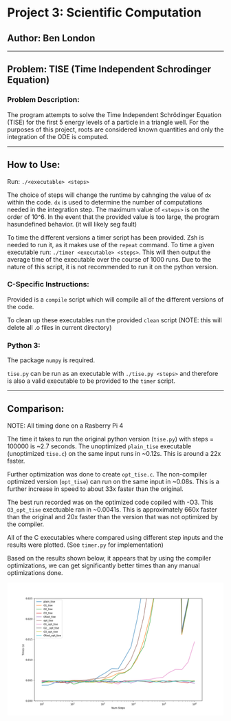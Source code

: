 # Project 3: Scientific Computation
## Author: Ben London

---

## Problem: TISE (Time Independent Schrodinger Equation)
### Problem Description: 
The program attempts to solve the Time Independent Schrödinger Equation (TISE) for the first 5 energy levels of a particle in a triangle well. For the purposes of this project, roots are considered known quantities and only the integration of the ODE is computed. 

---

## How to Use:
Run: `./<executable> <steps>`

The choice of steps will change the runtime by cahnging the value of `dx` within the code. `dx` is used to determine the number of computations needed in the integration step. The maximum value of `<steps>` is on the order of 10^6. In the event that the provided value is too large, the program hasundefined behavior. (it will likely seg fault)

To time the different versions a timer script has been provided. Zsh is needed to run it, as it makes use of the `repeat` command. To time a given executable run: `./timer <executable> <steps>`. This will then output the average time of the executable over the course of 1000 runs. Due to the nature of this script, it is not recommended to run it on the python version. 

### C-Specific Instructions:
Provided is a `compile` script which will compile all of the different versions of the code. 

To clean up these executables run the provided `clean` script (NOTE: this will delete all .o files in current directory)

### Python 3:
The package `numpy` is required.

`tise.py` can be run as an executable with `./tise.py <steps>` and therefore is also a valid executable to be provided to the `timer` script.

---

## Comparison:
NOTE: All timing done on a Rasberry Pi 4

The time it takes to run the original python version (`tise.py`) with steps = 100000 is ~2.7 seconds. The unoptimized `plain_tise` executable (unoptimized `tise.c`) on the same input runs in ~0.12s. This is around a 22x faster.

Further optimization was done to create `opt_tise.c`. The non-compiler optimized version (`opt_tise`) can run on the same input in ~0.08s. This is a further increase in speed to about 33x faster than the original. 

The best run recorded was on the optimized code copiled with -O3. This `O3_opt_tise` exectuable ran in ~0.0041s. This is approximately 660x faster than the original and 20x faster than the version that was not optimized by the compiler. 

All of the C executables where compared using different step inputs and the results were plotted. (See `timer.py` for implementation)

Based on the results shown below, it appears that by using the compiler optimizations, we can get significantly better times than any manual optimizations done.

![Plotted Time Comparison](Step_v_Time.png)
